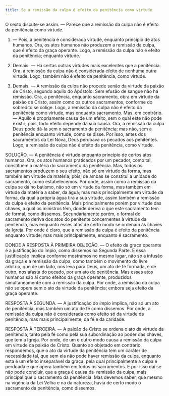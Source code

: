 ```yaml
---
title: Se a remissão da culpa é efeito da penitência como virtude
---
```


O sexto discute-se assim. — Parece que a remissão da culpa não é efeito da penitência como virtude.  

1. — Pois, a penitência é considerada virtude, enquanto princípio de atos humanos. Ora, os atos humanos não produzem a remissão da culpa, que é efeito da graça operante. Logo, a remissão da culpa não é efeito da penitência; enquanto virtude.  

2. Demais. — Há certas outras virtudes mais excelentes que a penitência. Ora, a remissão da culpa não é considerada efeito de nenhuma outra virtude. Logo, também não é efeito da penitência, como virtude.  

3. Demais. — A remissão da culpa não procede senão da virtude da paixão de Cristo, segundo aquilo do Apóstolo: Sem efusão de sangue não há remissão. Ora, a penitência, enquanto sacramento, obra em virtude da paixão de Cristo, assim como os outros sacramentos, conforme do sobredito se colige. Logo, a remissão da culpa não é efeito da penitência como virtude, mas enquanto sacramento.  Mas, em contrário. — Aquilo é propriamente causa de um efeito, sem o qual este não pode existir; pois, todo efeito depende da sua causa. Ora, a remissão da culpa Deus pode dá-Ia sem o sacramento da penitência; mas não, sem a penitência enquanto virtude, como se disse. Por isso, antes dos sacramentos da Lei Nova, Deus perdoava os pecados aos penitentes. Logo, a remissão da culpa não é efeito da penitência, como virtude.  

SOLUÇÃO. — A penitência é virtude enquanto princípio de certos atos humanos. Ora, os atos humanos praticados por um pecador, como tal, constituem a matéria do sacramento da penitência. Mas, todos os sacramentos produzem o seu efeito, não só em virtude da forma, mas também em virtude da matéria; pois, de ambas se constitui a unidade do sacramento, como estabelecemos. Por onde, assim como a remissão da culpa se dá no batismo, não só em virtude da forma, mas também em virtude da matéria a saber, da água; mas mais principalmente em virtude da forma, da qual a própria água tira a sua virtude, assim também a remissão da culpa é efeito da penitência. Mais principalmente porém por virtude das chaves, a qual os ministros têm, donde deriva o que este sacramento tem de formal, como dissemos. Secundariamente porém, o formal do sacramento deriva dos atos do penitente concernentes à virtude da penitência, mas enquanto esses atos de certo modo se ordenam às chaves da Igreja. Por onde é claro, que a remissão da culpa é efeito da penitência enquanto virtude; mas mais principalmente, enquanto é sacramento.  

DONDE A RESPOSTA À PRIMEIRA OBJEÇÃO. — O efeito da graça operante é a justificação do ímpio, como dissemos na Segunda Parte. E essa justificação implica conforme mostramos no mesmo lugar, não só a infusão da graça e a remissão da culpa, como também o movimento do livre arbítrio, que de um lado, nos leva para Deus, um ato de fé formada, e de outro, nos afasta do pecado, por um ato de penitência. Mas esses atos humanos são aí como efeitos da graça operante, produzidos simultaneamente com a remissão da culpa. Por onde, a remissão da culpa não se opera sem o ato da virtude da penitência; embora seja efeito da graça operante.  

RESPOSTA À SEGUNDA. — A justificação do ímpio implica, não só um ato de penitência, mas também um ato de fé como dissemos. Por onde, a remissão da culpa não é considerada como efeito só da virtude da penitência, mas mais principalmente, da fé e da caridade.  

RESPOSTA À TERCEIRA. — A paixão de Cristo se ordena o ato da virtude da penitência, tanto pela fé como pela sua subordinação ao poder das chaves, que tem a Igreja. Por onde, de um e outro modo causa a remissão da culpa em virtude da paixão de Cristo.  Quanto ao objetado em contrário, respondemos, que o ato da virtude da penitência tem um caráter de necessidade tal, que sem ela não pode haver remissão da culpa, enquanto esta é um efeito inseparável da graça, pela qual principalmente a culpa é perdoada e que opera também em todos os sacramentos. E por isso daí se não pode concluir, que a graça é causa da· remissão da culpa, mais principal que o sacramento da penitência. Mas devemos saber, que mesmo na vigência da Lei Velha e na da natureza, havia de certo modo o sacramento da penitência, como dissemos.